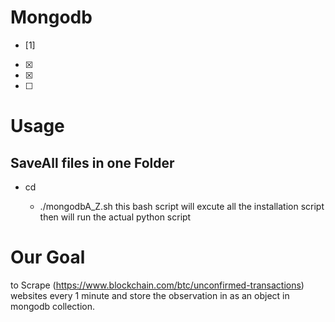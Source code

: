 # Mongodb 


- [1] 
- [x] 
- [x] 
- [ ] 




# Usage
## SaveAll files in one Folder 
* cd<folder-name >
  * ./mongodbA_Z.sh
this bash script will excute all the installation script then will run the actual python script


# Our Goal
to Scrape (https://www.blockchain.com/btc/unconfirmed-transactions) websites every 1 minute and store the observation in as an object in mongodb collection.
